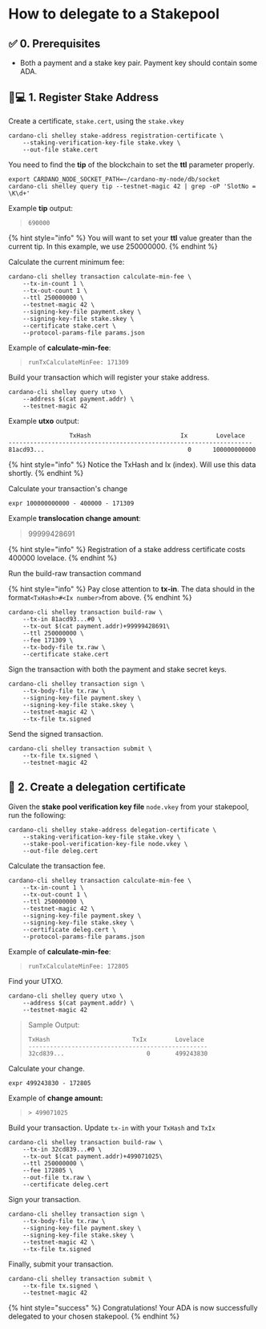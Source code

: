 # How to delegate to a Stakepool

## ✅ 0. Prerequisites

* Both a payment and a stake key pair. Payment key should contain some ADA.

## 👩💻 1. Register Stake Address

Create a certificate, `stake.cert`, using the `stake.vkey`

```text
cardano-cli shelley stake-address registration-certificate \
    --staking-verification-key-file stake.vkey \
    --out-file stake.cert
```

You need to find the **tip** of the blockchain to set the **ttl** parameter properly.

```
export CARDANO_NODE_SOCKET_PATH=~/cardano-my-node/db/socket
cardano-cli shelley query tip --testnet-magic 42 | grep -oP 'SlotNo = \K\d+'
```

Example **tip** output:

> `690000`

{% hint style="info" %}
You will want to set your **ttl** value greater than the current tip. In this example, we use 250000000. 
{% endhint %}

Calculate the current minimum fee:

```text
cardano-cli shelley transaction calculate-min-fee \
    --tx-in-count 1 \
    --tx-out-count 1 \
    --ttl 250000000 \
    --testnet-magic 42 \
    --signing-key-file payment.skey \
    --signing-key-file stake.skey \
    --certificate stake.cert \
    --protocol-params-file params.json
```

Example of **calculate-min-fee**:

> `runTxCalculateMinFee: 171309`

Build your transaction which will register your stake address.

```text
cardano-cli shelley query utxo \
    --address $(cat payment.addr) \
    --testnet-magic 42
```

Example **utxo** output:

```text
                 TxHash                         Ix        Lovelace
--------------------------------------------------------------------
81acd93...                                        0      100000000000
```

{% hint style="info" %}
Notice the TxHash and Ix \(index\). Will use this data shortly.
{% endhint %}

Calculate your transaction's change

```text
expr 100000000000 - 400000 - 171309
```

Example **translocation change amount**:

> 99999428691

{% hint style="info" %}
Registration of a stake address certificate costs 400000 lovelace.
{% endhint %}

Run the build-raw transaction command

{% hint style="info" %}
Pay close attention to **tx-in**. The data should in the format`<TxHash>#<Ix number>`from above.
{% endhint %}

```text
cardano-cli shelley transaction build-raw \
    --tx-in 81acd93...#0 \
    --tx-out $(cat payment.addr)+99999428691\
    --ttl 250000000 \
    --fee 171309 \
    --tx-body-file tx.raw \
    --certificate stake.cert
```

Sign the transaction with both the payment and stake secret keys.

```text
cardano-cli shelley transaction sign \
    --tx-body-file tx.raw \
    --signing-key-file payment.skey \
    --signing-key-file stake.skey \
    --testnet-magic 42 \
    --tx-file tx.signed
```

Send the signed transaction.

```text
cardano-cli shelley transaction submit \
    --tx-file tx.signed \
    --testnet-magic 42
```

## 📄 2. Create a delegation certificate

Given the **stake pool verification key file** `node.vkey` from your stakepool, run the following:

```text
cardano-cli shelley stake-address delegation-certificate \
    --staking-verification-key-file stake.vkey \
    --stake-pool-verification-key-file node.vkey \
    --out-file deleg.cert
```

Calculate the transaction fee.

```text
cardano-cli shelley transaction calculate-min-fee \
    --tx-in-count 1 \
    --tx-out-count 1 \
    --ttl 250000000 \
    --testnet-magic 42 \
    --signing-key-file payment.skey \
    --signing-key-file stake.skey \
    --certificate deleg.cert \
    --protocol-params-file params.json
```

Example of **calculate-min-fee**:

> `runTxCalculateMinFee: 172805`

Find your UTXO.

```text
cardano-cli shelley query utxo \
    --address $(cat payment.addr) \
    --testnet-magic 42
```

> Sample Output:
>
> ```text
> TxHash                       TxIx        Lovelace
> --------------------------------------------------
> 32cd839...                       0       499243830
> ```

Calculate your change.

```text
expr 499243830 - 172805
```

Example of **change amount:**

> `> 499071025`

Build your transaction. Update `tx-in` with your `TxHash` and `TxIx`

```text
cardano-cli shelley transaction build-raw \
    --tx-in 32cd839...#0 \
    --tx-out $(cat payment.addr)+499071025\
    --ttl 250000000 \
    --fee 172805 \
    --out-file tx.raw \
    --certificate deleg.cert
```

Sign your transaction.

```text
cardano-cli shelley transaction sign \
    --tx-body-file tx.raw \
    --signing-key-file payment.skey \
    --signing-key-file stake.skey \
    --testnet-magic 42 \
    --tx-file tx.signed
```

Finally, submit your transaction.

```text
cardano-cli shelley transaction submit \
    --tx-file tx.signed \
    --testnet-magic 42
```

{% hint style="success" %}
Congratulations! Your ADA is now successfully delegated to your chosen stakepool.
{% endhint %}

